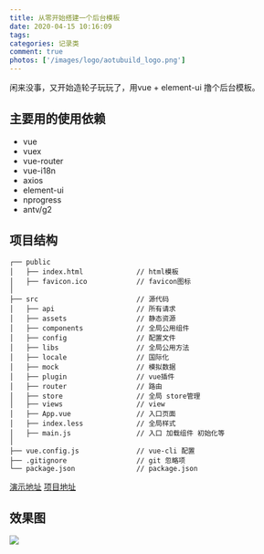```yaml
---
title: 从零开始搭建一个后台模板
date: 2020-04-15 10:16:09
tags: 
categories: 记录类
comment: true
photos: ['/images/logo/aotubuild_logo.png']
---
```


闲来没事，又开始造轮子玩玩了，用vue + element-ui 撸个后台模板。

<!-- more -->

## 主要用的使用依赖 ##
- vue          
- vuex         
- vue-router   
- vue-i18n     
- axios        
- element-ui   
- nprogress    
- antv/g2      


## 项目结构 ##

```
┌── public                     
│   ├── index.html             // html模板
│   ├── favicon.ico            // favicon图标
│ 
├── src                        // 源代码
│   ├── api                    // 所有请求
│   ├── assets                 // 静态资源
│   ├── components             // 全局公用组件
│   ├── config                 // 配置文件
│   ├── libs                   // 全局公用方法
│   ├── locale                 // 国际化 
│   ├── mock                   // 模拟数据
│   ├── plugin                 // vue插件
│   ├── router                 // 路由
│   ├── store                  // 全局 store管理
│   ├── views                  // view
│   ├── App.vue                // 入口页面
│   ├── index.less             // 全局样式
│   ├── main.js                // 入口 加载组件 初始化等
│ 
├── vue.config.js              // vue-cli 配置
├── .gitignore                 // git 忽略项
└── package.json               // package.json

```


[演示地址](https://ml13.gitee.io/admin-template)   [项目地址](https://gitee.com/ml13/admin-template)

## 效果图 ##

![](/images/posts/admin_template/CEt1w5WJrs.gif)

